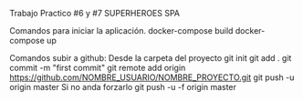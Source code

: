 Trabajo Practico #6 y #7
SUPERHEROES SPA

Comandos para iniciar la aplicación.
docker-compose build
docker-compose up

Comandos subir a github:
Desde la carpeta del proyecto
git init
git add .
git commit -m "first commit"
git remote add origin https://github.com/NOMBRE_USUARIO/NOMBRE_PROYECTO.git
git push -u origin master 
Si no anda forzarlo
git push -u -f origin master


